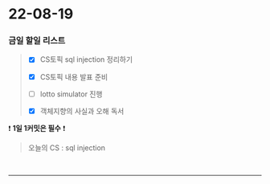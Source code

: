 # 22-08-19
### 금일 할일 리스트

> - [x] CS토픽 sql injection 정리하기
>
> - [x] CS토픽 내용 발표 준비
>
> - [ ] lotto simulator 진행
>
> - [x] 객체지향의 사실과 오해 독서
    <br/>

❗ **1일 1커밋은 필수** ❗
> 오늘의 CS :  sql injection
>
<br/>

------------ 